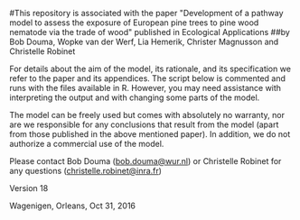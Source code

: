 #This repository is associated with the paper "Development of a pathway model to assess the exposure of European pine trees to pine wood nematode via the trade of wood" published in Ecological Applications
##by Bob Douma, Wopke van der Werf, Lia Hemerik, Christer Magnusson and Christelle Robinet

For details about the aim of the model, its rationale, and its specification we refer to the paper and its appendices.
The script below is commented and runs with the files available in R. However, you may need assistance with interpreting the output and with changing some parts of the model. 

The model can be freely used but comes with absolutely no warranty, nor are we responsible for any conclusions that result from the model (apart from those published in the above mentioned paper). In addition, we do not authorize a commercial use of the model.

Please contact Bob Douma (bob.douma@wur.nl) or Christelle Robinet for any questions (christelle.robinet@inra.fr)

Version 18

Wagenigen, Orleans, Oct 31, 2016
 
